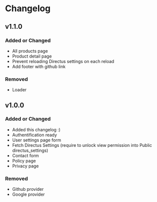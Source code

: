 # Changelog

## v1.1.0

### Added or Changed
- All products page
- Product detail page
- Prevent reloading Directus settings on each reload
- Add footer with github link

### Removed

- Loader

## v1.0.0

### Added or Changed
- Added this changelog :)
- Authentification ready
- User settings page form
- Fetch Directus Settings (require to unlock view permission into Public directus_settings)
- Contact form
- Policy page
- Privacy page

### Removed

- Github provider
- Google provider
